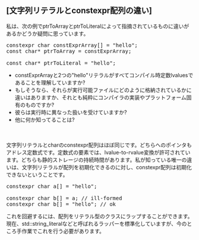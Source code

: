 ## [文字列リテラルとconstexpr配列の違い]

私は、次の例でptrToArrayとptrToLiteralによって指摘されているものに違いがあるかどうか疑問に思っています。<br>
<pre>
constexpr char constExprArray[] = "hello";
const char* ptrToArray = constExprArray;

const char* ptrToLiteral = "hello";
</pre>

- constExprArrayと2つの"hello"リテラルがすべてコンパイル時定数lvaluesであることを理解していますか?
- もしそうなら、それらが実行可能ファイルにどのように格納されているかに違いはありますか、それとも純粋にコンパイラの実装やプラットフォーム固有のものですか?
- 彼らは実行時に異なった扱いを受けていますか?
- 他に何か知ってることは?

<br><br>
文字列リテラルとcharのconstexpr配列はほぼ同じです。どちらへのポインタもアドレス定数式です。定数式の要素では、lvalue-to-rvalue変換が許可されています。どちらも静的ストレージの持続時間があります。私が知っている唯一の違いは、文字列リテラルが配列を初期化できるのに対し、constexpr配列は初期化できないということです。<br>
<pre>
constexpr char a[] = "hello";

constexpr char b[] = a; // ill-formed
constexpr char b[] = "hello"; // ok
</pre>
これを回避するには、配列をリテラル型のクラスにラップすることができます。現在、std::string_literalなどと呼ばれるラッパーを標準化していますが、今のところ手作業でこれを行う必要があります。<br>
